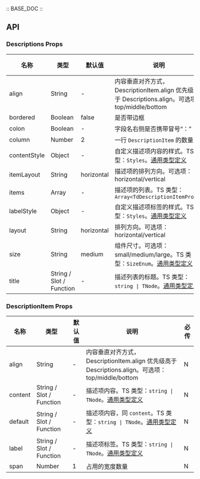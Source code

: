 :: BASE_DOC ::

## API
### Descriptions Props

名称 | 类型 | 默认值 | 说明 | 必传
-- | -- | -- | -- | --
align | String | - | 内容垂直对齐方式，DescriptionItem.align 优先级高于 Descriptions.align。可选项：top/middle/bottom | N
bordered | Boolean | false | 是否带边框 | N
colon | Boolean | - | 字段名右侧是否携带冒号“：” | N
column | Number | 2 | 一行 `DescriptionItem` 的数量 | N
contentStyle | Object | - | 自定义描述项内容的样式。TS 类型：`Styles`。[通用类型定义](https://github.com/Tencent/tdesign-vue-next/blob/develop/src/common.ts) | N
itemLayout | String | horizontal | 描述项的排列方向。可选项：horizontal/vertical | N
items | Array | - | 描述项的列表。TS 类型：`Array<TdDescriptionItemProps>` | N
labelStyle | Object | - | 自定义描述项标签的样式。TS 类型：`Styles`。[通用类型定义](https://github.com/Tencent/tdesign-vue-next/blob/develop/src/common.ts) | N
layout | String | horizontal | 排列方向。可选项：horizontal/vertical | N
size | String | medium | 组件尺寸。可选项：small/medium/large。TS 类型：`SizeEnum`。[通用类型定义](https://github.com/Tencent/tdesign-vue-next/blob/develop/src/common.ts) | N
title | String / Slot / Function | - | 描述列表的标题。TS 类型：`string \| TNode`。[通用类型定义](https://github.com/Tencent/tdesign-vue-next/blob/develop/src/common.ts) | N

### DescriptionItem Props

名称 | 类型 | 默认值 | 说明 | 必传
-- | -- | -- | -- | --
align | String | - | 内容垂直对齐方式，DescriptionItem.align 优先级高于 Descriptions.align。可选项：top/middle/bottom | N
content | String / Slot / Function | - | 描述项内容。TS 类型：`string \| TNode`。[通用类型定义](https://github.com/Tencent/tdesign-vue-next/blob/develop/src/common.ts) | N
default | String / Slot / Function | - | 描述项内容，同 `content`。TS 类型：`string \| TNode`。[通用类型定义](https://github.com/Tencent/tdesign-vue-next/blob/develop/src/common.ts) | N
label | String / Slot / Function | - | 描述项标签。TS 类型：`string \| TNode`。[通用类型定义](https://github.com/Tencent/tdesign-vue-next/blob/develop/src/common.ts) | N
span | Number | 1 | 占用的宽度数量 | N
